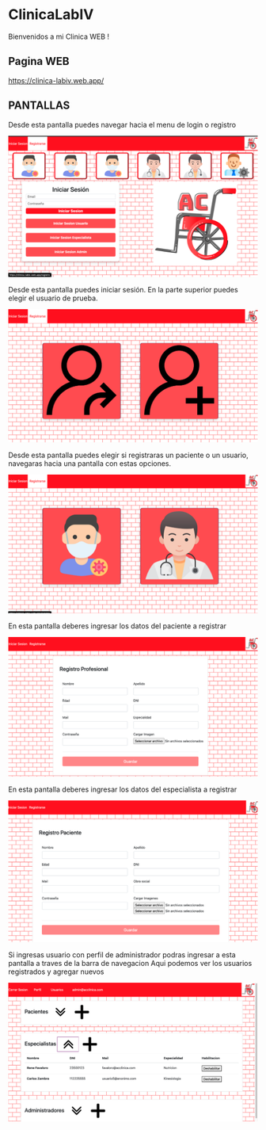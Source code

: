 # ClinicaLabIV

Bienvenidos a mi Clinica WEB ! 

## Pagina WEB

https://clinica-labiv.web.app/

## PANTALLAS

Desde esta pantalla puedes navegar hacia el menu de login o registro

<img src = "./src/assets/paginas/login.png">


Desde esta pantalla puedes iniciar sesión. En la parte superior puedes elegir el usuario de prueba.

<img src = "./src/assets/paginas/home.png">


Desde esta pantalla puedes elegir si registraras un paciente o un usuario, navegaras hacia una pantalla con estas opciones.

<img src = "./src/assets/paginas/registro.png">


En esta pantalla deberes ingresar los datos del paciente a registrar

<img src = "./src/assets/paginas/registroEsp.png">


En esta pantalla deberes ingresar los datos del especialista a registrar

<img src = "./src/assets/paginas/registroPac.png">


Si ingresas usuario con perfil de administrador podras ingresar a esta pantalla a traves de la barra de navegacion
Aqui podemos ver los usuarios registrados y agregar nuevos

<img src = "./src/assets/paginas/usuarios.png">

